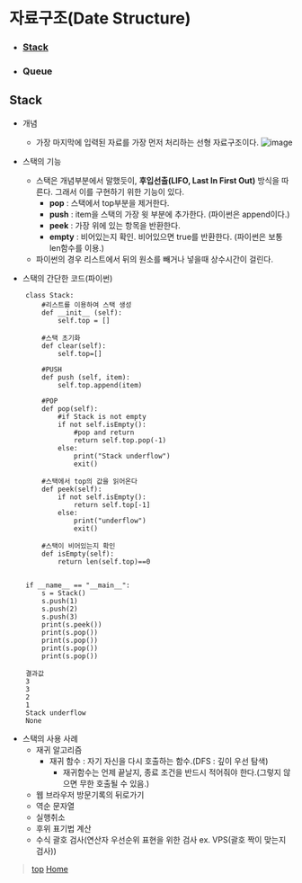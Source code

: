 # 자료구조(Date Structure)
* ### [Stack](https://github.com/JH-TT/CS_Practice/blob/main/Contents/Date_Structure.md#stack-1)
* ### Queue
## Stack
* 개념
  * 가장 마지막에 입력된 자료를 가장 먼저 처리하는 선형 자료구조이다.
![image](https://user-images.githubusercontent.com/79801565/125725794-5d1d01ad-7817-4611-bbad-79ceaf816818.png)
* 스택의 기능
  * 스택은 개념부분에서 말했듯이, **후입선출(LIFO, Last In First Out)** 방식을 따른다. 그래서 이를 구현하기 위한 기능이 있다.
    * **pop** : 스택에서 top부분을 제거한다.
    * **push** : item을 스택의 가장 윗 부분에 추가한다. (파이썬은 append이다.)
    * **peek** : 가장 위에 있는 항목을 반환한다.
    * **empty** : 비어있는지 확인. 비어있으면 true를 반환한다. (파이썬은 보통 len함수를 이용.)
  * 파이썬의 경우 리스트에서 뒤의 원소를 빼거나 넣을때 상수시간이 걸린다.

* 스택의 간단한 코드(파이썬)

```
    class Stack:
        #리스트를 이용하여 스택 생성
        def __init__ (self):
            self.top = []

        #스택 초기화
        def clear(self):
            self.top=[]

        #PUSH
        def push (self, item):
            self.top.append(item)

        #POP
        def pop(self):
            #if Stack is not empty
            if not self.isEmpty():
                #pop and return 
                return self.top.pop(-1)
            else:
                print("Stack underflow")
                exit()

        #스택에서 top의 값을 읽어온다
        def peek(self):
            if not self.isEmpty():
                return self.top[-1]
            else:
                print("underflow")
                exit()

        #스택이 비어있는지 확인
        def isEmpty(self):
            return len(self.top)==0


    if __name__ == "__main__":
        s = Stack()
        s.push(1)
        s.push(2)
        s.push(3)
        print(s.peek())
        print(s.pop())
        print(s.pop())
        print(s.pop())
        print(s.pop())
        
    결과값
    3
    3
    2
    1
    Stack underflow
    None
```
* 스택의 사용 사례
  * 재귀 알고리즘
    * 재귀 함수 : 자기 자신을 다시 호출하는 함수.(DFS : 깊이 우선 탐색)
      * 재귀함수는 언제 끝날지, 종료 조건을 반드시 적어줘야 한다.(그렇지 않으면 무한 호출될 수 있음.)
  * 웹 브라우저 방문기록의 뒤로가기
  * 역순 문자열
  * 실행취소
  * 후위 표기법 계산
  * 수식 괄호 검사(연산자 우선순위 표현을 위한 검사 ex. VPS(괄호 짝이 맞는지 검사))
    
> [top](https://github.com/JH-TT/CS_Practice/blob/main/Contents/Date_Structure.md#%EC%9E%90%EB%A3%8C%EA%B5%AC%EC%A1%B0date-structure)     [Home](https://github.com/JH-TT/CS_Practice#pushpin-cs_practice)

